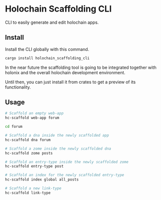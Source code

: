 # Holochain Scaffolding CLI

CLI to easily generate and edit holochain apps.

## Install

Install the CLI globally with this command.

```bash
cargo install holochain_scaffolding_cli
```

In the near future the scaffolding tool is going to be integrated together with holonix and the overall holochain development environment.

Until then, you can just install it from crates to get a preview of its functionality.


## Usage

```bash
# Scaffold an empty web-app
hc-scaffold web-app forum

cd forum

# Scaffold a dna inside the newly scaffolded app
hc-scaffold dna forum

# Scaffold a zome inside the newly scaffolded dna
hc-scaffold zome posts

# Scaffold an entry-type inside the newly scaffolded zome
hc-scaffold entry-type post

# Scaffold an index for the newly scaffolded entry-type
hc-scaffold index global all_posts

# Scaffold a new link-type
hc-scaffold link-type
```
